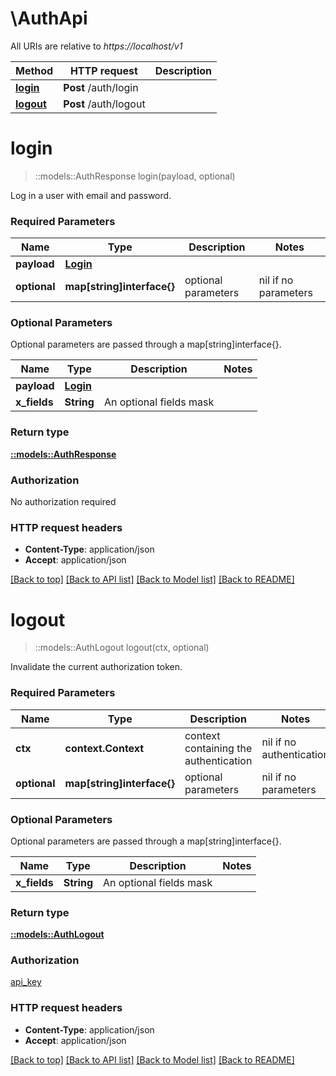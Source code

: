 # \AuthApi

All URIs are relative to *https://localhost/v1*

Method | HTTP request | Description
------------- | ------------- | -------------
[**login**](AuthApi.md#login) | **Post** /auth/login | 
[**logout**](AuthApi.md#logout) | **Post** /auth/logout | 


# **login**
> ::models::AuthResponse login(payload, optional)


Log in a user with email and password.

### Required Parameters

Name | Type | Description  | Notes
------------- | ------------- | ------------- | -------------
  **payload** | [**Login**](Login.md)|  | 
 **optional** | **map[string]interface{}** | optional parameters | nil if no parameters

### Optional Parameters
Optional parameters are passed through a map[string]interface{}.

Name | Type | Description  | Notes
------------- | ------------- | ------------- | -------------
 **payload** | [**Login**](Login.md)|  | 
 **x_fields** | **String**| An optional fields mask | 

### Return type

[**::models::AuthResponse**](AuthResponse.md)

### Authorization

No authorization required

### HTTP request headers

 - **Content-Type**: application/json
 - **Accept**: application/json

[[Back to top]](#) [[Back to API list]](../README.md#documentation-for-api-endpoints) [[Back to Model list]](../README.md#documentation-for-models) [[Back to README]](../README.md)

# **logout**
> ::models::AuthLogout logout(ctx, optional)


Invalidate the current authorization token.

### Required Parameters

Name | Type | Description  | Notes
------------- | ------------- | ------------- | -------------
 **ctx** | **context.Context** | context containing the authentication | nil if no authentication
 **optional** | **map[string]interface{}** | optional parameters | nil if no parameters

### Optional Parameters
Optional parameters are passed through a map[string]interface{}.

Name | Type | Description  | Notes
------------- | ------------- | ------------- | -------------
 **x_fields** | **String**| An optional fields mask | 

### Return type

[**::models::AuthLogout**](AuthLogout.md)

### Authorization

[api_key](../README.md#api_key)

### HTTP request headers

 - **Content-Type**: application/json
 - **Accept**: application/json

[[Back to top]](#) [[Back to API list]](../README.md#documentation-for-api-endpoints) [[Back to Model list]](../README.md#documentation-for-models) [[Back to README]](../README.md)

